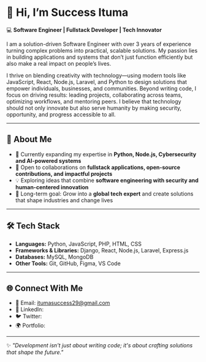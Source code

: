 # 👋 Hi, I’m Success Ituma  

💻 **Software Engineer | Fullstack Developer | Tech Innovator**  

I am a solution-driven Software Engineer with over 3 years of experience turning complex problems into practical, scalable solutions. My passion lies in building applications and systems that don’t just function efficiently but also make a real impact on people’s lives.  

I thrive on blending creativity with technology—using modern tools like JavaScript, React, Node.js, Laravel, and Python to design solutions that empower individuals, businesses, and communities. Beyond writing code, I focus on driving results: leading projects, collaborating across teams, optimizing workflows, and mentoring peers. I believe that technology should not only innovate but also serve humanity by making security, opportunity, and progress accessible to all.  

---

## 🚀 About Me
- 🌱 Currently expanding my expertise in **Python, Node.js, Cybersecurity and AI-powered systems**  
- 👯 Open to collaborations on **fullstack applications, open-source contributions, and impactful projects**  
- 💡 Exploring ideas that combine **software engineering with security and human-centered innovation**  
- 🎯 Long-term goal: Grow into a **global tech expert** and create solutions that shape industries and change lives  

---

## 🛠️ Tech Stack
- **Languages:** Python, JavaScript, PHP, HTML, CSS  
- **Frameworks & Libraries:** Django, React, Node.js, Laravel, Express.js  
- **Databases:** MySQL, MongoDB  
- **Other Tools:** Git, GitHub, Figma, VS Code  

---

<!--## 📊 GitHub Stats
![GitHub stats](https://github-readme-stats.vercel.app/api?username=Success85&show_icons=true&theme=radical)
![Top Langs](https://github-readme-stats.vercel.app/api/top-langs/?username=Success85&layout=compact&theme=radical)


---
-->

## 🌐 Connect With Me
- 📧 Email: itumasuccess29@gmail.com  
- 🔗 LinkedIn:  
- 🐦 Twitter: 
- 🌍 Portfolio: 
---

✨ *"Development isn't just about writing code; it's about crafting solutions that shape the future."*  

<!-->


